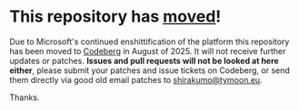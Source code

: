 # This repository has [moved](https://shirakumo.org/projects/trial)!
Due to Microsoft's continued enshittification of the platform this repository has been moved to [Codeberg](https://shirakumo.org/projects/trial) in August of 2025. It will not receive further updates or patches. **Issues and pull requests will not be looked at here either**, please submit your patches and issue tickets on Codeberg, or send them directly via good old email patches to [shirakumo@tymoon.eu](mailto:shirakumo@tymoon.eu).

Thanks.